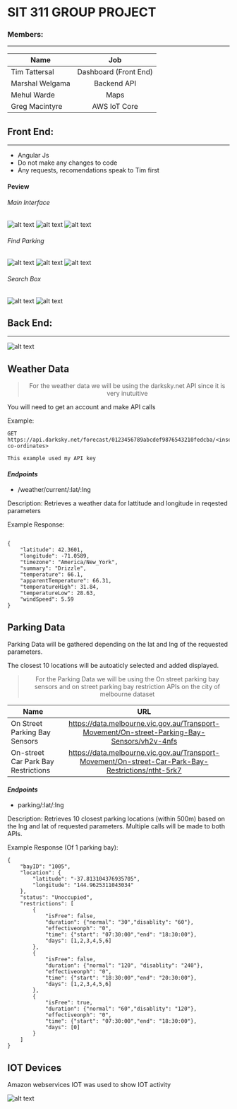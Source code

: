 # SIT 311 GROUP PROJECT
### Members: 
---
| Name     | Job          | 
| ------------- |:-------------:|
| Tim Tattersal      | Dashboard (Front End) | 
| Marshal Welgama    | Backend API      | 
| Mehul Warde | Maps     | 
| Greg Macintyre | AWS IoT Core    | 

## Front End:
---
- Angular Js
- Do not make any changes to code
- Any requests, recomendations speak to Tim first 

#### Peview
###### Main Interface
![alt text](resources/gui-wireframes/Main%20Interface.png)
![alt text](resources/gui-wireframes/Main%20Interface%20(IoT%20Activity).png)
![alt text](resources/gui-wireframes/Main%20Interface%20(Settings).png)
###### Find Parking
![alt text](resources/gui-wireframes/Find%20a%20Park.png)
![alt text](resources/gui-wireframes/Find%20a%20Park%20(List%20View).png)
![alt text](resources/gui-wireframes/Find%20a%20Park%20(Individual%20Parks).png)
###### Search Box
![alt text](resources/gui-wireframes/Searchbox.png)
![alt text](resources/gui-wireframes/Searchbox%20(Advanced%20Search).png)


## Back End:
---
![alt text](flowchart.jpg)
## Weather Data

><center>For the weather data we will be using the darksky.net API since it is very inutuitive<center>


You will need to get an account and make API calls

Example: 

```
GET https://api.darksky.net/forecast/0123456789abcdef9876543210fedcba/<insert co-ordinates>

This example used my API key
```

#### *Endpoints*

- /weather/current/:lat/:lng

Description: Retrieves a weather data for lattitude and longitude in reqested parameters

Example Response:

```

{
    "latitude": 42.3601,
    "longitude": -71.0589,
    "timezone": "America/New_York",
    "summary": "Drizzle",
    "temperature": 66.1,
    "apparentTemperature": 66.31,
    "temperatureHigh": 31.84,
    "temperatureLow": 28.63,
    "windSpeed": 5.59
}

```





## Parking Data

Parking Data will be gathered depending on the lat and lng of the requested parameters. 

The closest 10 locations will be autoaticly selected and added displayed. 

><center>For the Parking Data we will be using the On street parking bay sensors and on street parking bay restriction APIs on the city of melbourne dataset<center>

| Name     | URL        | 
| ------------- |:-------------:|
| On Street Parking Bay Sensors   | https://data.melbourne.vic.gov.au/Transport-Movement/On-street-Parking-Bay-Sensors/vh2v-4nfs | 
| On-street Car Park Bay Restrictions      | https://data.melbourne.vic.gov.au/Transport-Movement/On-street-Car-Park-Bay-Restrictions/ntht-5rk7 | 
 

#### *Endpoints*

- parking/:lat/:lng

Description: Retrieves 10 closest parking locations (within 500m) based on the lng and lat of requested parameters. Multiple calls will be made to both APIs. 

Example Response (Of 1 parking bay):


```
{
    "bayID": "1005",
    "location": {
        "latitude": "-37.813104376935705",
        "longitude": "144.9625311043034"
    },
    "status": "Unoccupied",
    "restrictions": [
        {
            "isFree": false,
            "duration": {"normal": "30","disablity": "60"},
            "effectiveonph": "0",
            "time": {"start": "07:30:00","end": "18:30:00"},
            "days": [1,2,3,4,5,6]
        },
        {
            "isFree": false,
            "duration": {"normal": "120", "disablity": "240"},
            "effectiveonph": "0",
            "time": {"start": "18:30:00","end": "20:30:00"},
            "days": [1,2,3,4,5,6]
        },
        {
            "isFree": true,
            "duration": {"normal": "60","disablity": "120"},
            "effectiveonph": "0",
            "time": {"start": "07:30:00","end": "18:30:00"},
            "days": [0]
        }
    ]
}

```

## IOT Devices

Amazon webservices IOT was used to show IOT activity

![alt text](awsiot.jpg)






